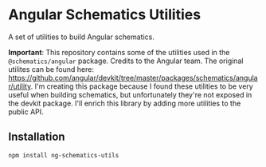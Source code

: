 # Angular Schematics Utilities

A set of utilities to build Angular schematics.

**Important**: This repository contains some of the utilities used in the `@schematics/angular` package. Credits to the Angular team. The original utilites can be found here: https://github.com/angular/devkit/tree/master/packages/schematics/angular/utility. I'm creating this package because I found these utilities to be very useful when building schematics, but unfortunately they're not exposed in the devkit package. I'll enrich this library by adding more utilities to the public API.

## Installation

`npm install ng-schematics-utils`
